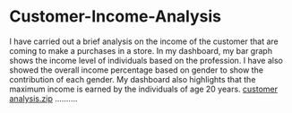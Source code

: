 # Customer-Income-Analysis

I have carried out a brief analysis on the income of the customer that are coming to make a purchases in a store. In my dashboard, my bar graph shows the income level of individuals based on the profession. I have also showed the overall income percentage based on gender to show the contribution of each gender.  My dashboard also highlights that the maximum income is earned by the individuals of age 20 years. 
[customer analysis.zip](https://github.com/ammadmunir15/Customer-Income-Analysis/files/10861651/customer.analysis.zip)
..........
